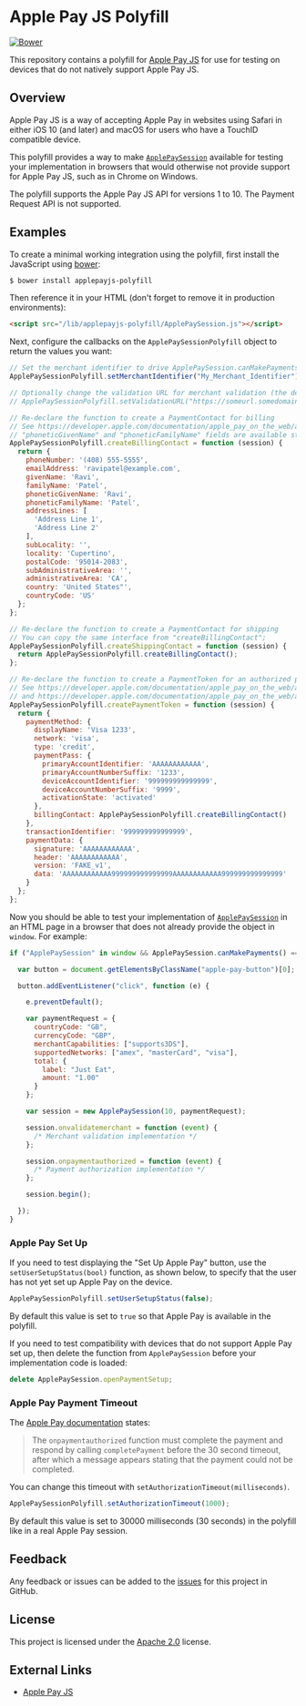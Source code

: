# Apple Pay JS Polyfill

[![Bower](https://img.shields.io/bower/v/applepayjs-polyfill.svg?maxAge=2592000)](https://github.com/justeat/applepayjs-polyfill/releases/latest)

This repository contains a polyfill for [Apple Pay JS](https://developer.apple.com/reference/applepayjs) for use for testing on devices that do not natively support Apple Pay JS.

## Overview

Apple Pay JS is a way of accepting Apple Pay in websites using Safari in either iOS 10 (and later) and macOS for users who have a TouchID compatible device.

This polyfill provides a way to make [`ApplePaySession`](https://developer.apple.com/reference/applepayjs/applepaysession) available for testing your implementation in browsers that would otherwise not provide support for Apple Pay JS, such as in Chrome on Windows.

The polyfill supports the Apple Pay JS API for versions 1 to 10. The Payment Request API is not supported.

## Examples

To create a minimal working integration using the polyfill, first install the JavaScript using [bower](https://bower.io/):

```sh
$ bower install applepayjs-polyfill
```

Then reference it in your HTML (don't forget to remove it in production environments):

```html
<script src="/lib/applepayjs-polyfill/ApplePaySession.js"></script>
```

Next, configure the callbacks on the `ApplePaySessionPolyfill` object to return the values you want:

```js
// Set the merchant identifier to drive ApplePaySession.canMakePaymentsWithActiveCard()
ApplePaySessionPolyfill.setMerchantIdentifier("My_Merchant_Identifier");

// Optionally change the validation URL for merchant validation (the default is the URL for the Apple Pay Sandbox)
// ApplePaySessionPolyfill.setValidationURL("https://someurl.somedomain.com")

// Re-declare the function to create a PaymentContact for billing
// See https://developer.apple.com/documentation/apple_pay_on_the_web/applepaypaymentcontact
// "phoneticGivenName" and "phoneticFamilyName" fields are available starting in API version 3.
ApplePaySessionPolyfill.createBillingContact = function (session) {
  return {
    phoneNumber: '(408) 555-5555',
    emailAddress: 'ravipatel@example.com',
    givenName: 'Ravi',
    familyName: 'Patel',
    phoneticGivenName: 'Ravi',
    phoneticFamilyName: 'Patel',
    addressLines: [
      'Address Line 1',
      'Address Line 2'
    ],
    subLocality: '',
    locality: 'Cupertino',
    postalCode: '95014-2083',
    subAdministrativeArea: '',
    administrativeArea: 'CA',
    country: 'United States"',
    countryCode: 'US'
  };
};

// Re-declare the function to create a PaymentContact for shipping
// You can copy the same interface from "createBillingContact";
ApplePaySessionPolyfill.createShippingContact = function (session) {
  return ApplePaySessionPolyfill.createBillingContact();
};

// Re-declare the function to create a PaymentToken for an authorized payment
// See https://developer.apple.com/documentation/apple_pay_on_the_web/applepaypaymenttoken
// and https://developer.apple.com/documentation/apple_pay_on_the_web/applepaypaymentmethod
ApplePaySessionPolyfill.createPaymentToken = function (session) {
  return {
    paymentMethod: {
      displayName: 'Visa 1233',
      network: 'visa',
      type: 'credit',
      paymentPass: {
        primaryAccountIdentifier: 'AAAAAAAAAAAA',
        primaryAccountNumberSuffix: '1233',
        deviceAccountIdentifier: '999999999999999',
        deviceAccountNumberSuffix: '9999',
        activationState: 'activated'
      },
      billingContact: ApplePaySessionPolyfill.createBillingContact()
    },
    transactionIdentifier: '999999999999999',
    paymentData: {
      signature: 'AAAAAAAAAAAA',
      header: 'AAAAAAAAAAAA',
      version: 'FAKE_v1',
      data: 'AAAAAAAAAAAA999999999999999AAAAAAAAAAAA999999999999999'
    }
  };
};
```

Now you should be able to test your implementation of [`ApplePaySession`](https://developer.apple.com/reference/applepayjs/applepaysession) in an HTML page in a browser that does not already provide the object in `window`.  For example:

```js
if ("ApplePaySession" in window && ApplePaySession.canMakePayments() === true) {

  var button = document.getElementsByClassName("apple-pay-button")[0];

  button.addEventListener("click", function (e) {

    e.preventDefault();

    var paymentRequest = {
      countryCode: "GB",
      currencyCode: "GBP",
      merchantCapabilities: ["supports3DS"],
      supportedNetworks: ["amex", "masterCard", "visa"],
      total: {
        label: "Just Eat",
        amount: "1.00"
      }
    };

    var session = new ApplePaySession(10, paymentRequest);

    session.onvalidatemerchant = function (event) {
      /* Merchant validation implementation */
    };

    session.onpaymentauthorized = function (event) {
      /* Payment authorization implementation */
    };

    session.begin();

  });
}
```

### Apple Pay Set Up

If you need to test displaying the "Set Up Apple Pay" button, use the `setUserSetupStatus(bool)` function, as shown below, to specify that the user has not yet set up Apple Pay on the device.

```js
ApplePaySessionPolyfill.setUserSetupStatus(false);
```

By default this value is set to `true` so that Apple Pay is available in the polyfill.

If you need to test compatibility with devices that do not support Apple Pay set up, then delete the function from `ApplePaySession` before your implementation code is loaded:

```js
delete ApplePaySession.openPaymentSetup;
```

### Apple Pay Payment Timeout

The [Apple Pay documentation](https://developer.apple.com/documentation/apple_pay_on_the_web/applepaysession/1778020-onpaymentauthorized) states:

> The `onpaymentauthorized` function must complete the payment and respond by calling `completePayment` before the 30 second timeout, after which a message appears stating that the payment could not be completed.

You can change this timeout with `setAuthorizationTimeout(milliseconds)`.

```js
ApplePaySessionPolyfill.setAuthorizationTimeout(1000);
```

By default this value is set to 30000 milliseconds (30 seconds) in the polyfill like in a real Apple Pay session.

## Feedback

Any feedback or issues can be added to the [issues](https://github.com/justeat/applepayjs-polyfill/issues) for this project in GitHub.

## License

This project is licensed under the [Apache 2.0](https://github.com/justeat/applepayjs-polyfill/blob/master/LICENSE) license.

## External Links

  * [Apple Pay JS](https://developer.apple.com/reference/applepayjs)
